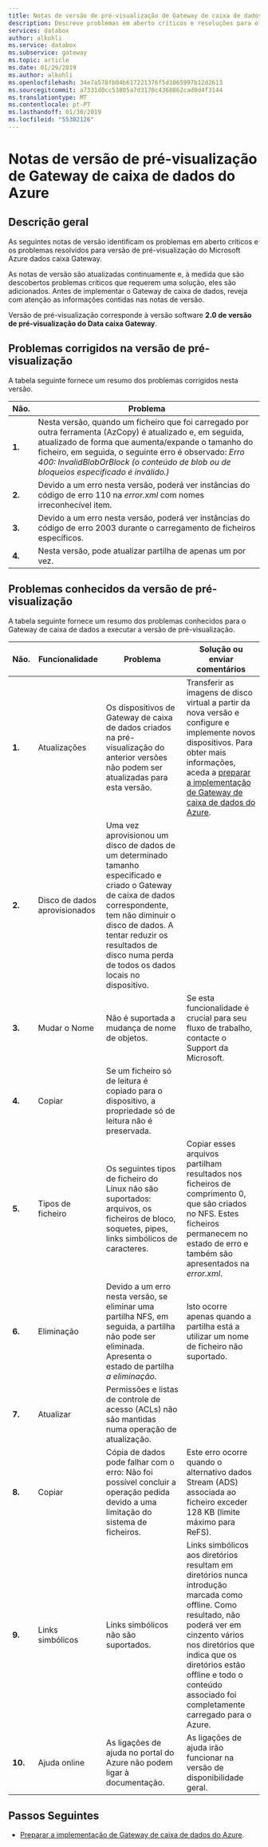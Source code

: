 ```yaml
---
title: Notas de versão de pré-visualização de Gateway de caixa de dados do Azure | Documentos da Microsoft
description: Descreve problemas em aberto críticos e resoluções para o Gateway de caixa de dados do Azure a executar a versão de pré-visualização.
services: databox
author: alkohli
ms.service: databox
ms.subservice: gateway
ms.topic: article
ms.date: 01/29/2019
ms.author: alkohli
ms.openlocfilehash: 34e7a578fb04b617221376f5d1065997b12d2613
ms.sourcegitcommit: a7331d0cc53805a7d3170c4368862cad0d4f3144
ms.translationtype: MT
ms.contentlocale: pt-PT
ms.lasthandoff: 01/30/2019
ms.locfileid: "55302126"
---
```

# <a name="azure-data-box-gateway-preview-release-notes"></a>Notas de versão de pré-visualização de Gateway de caixa de dados do Azure

## <a name="overview"></a>Descrição geral

As seguintes notas de versão identificam os problemas em aberto críticos e os problemas resolvidos para versão de pré-visualização do Microsoft Azure dados caixa Gateway.

As notas de versão são atualizadas continuamente e, à medida que são descobertos problemas críticos que requerem uma solução, eles são adicionados. Antes de implementar o Gateway de caixa de dados, reveja com atenção as informações contidas nas notas de versão.

Versão de pré-visualização corresponde à versão software **2.0 de versão de pré-visualização do Data caixa Gateway**.

## <a name="issues-fixed-in-preview-release"></a>Problemas corrigidos na versão de pré-visualização

A tabela seguinte fornece um resumo dos problemas corrigidos nesta versão.

| Não. | Problema |
| --- | --- |
| **1.** | Nesta versão, quando um ficheiro que foi carregado por outra ferramenta (AzCopy) é atualizado e, em seguida, atualizado de forma que aumenta/expande o tamanho do ficheiro, em seguida, o seguinte erro é observado: *Erro 400: InvalidBlobOrBlock (o conteúdo de blob ou de bloqueios especificado é inválido.)*|
| **2.** |Devido a um erro nesta versão, poderá ver instâncias do código de erro 110 na *error.xml* com nomes irreconhecível item. | 
| **3.** |Devido a um erro nesta versão, poderá ver instâncias do código de erro 2003 durante o carregamento de ficheiros específicos. | 
| **4.** |Nesta versão, pode atualizar partilha de apenas um por vez. | 


## <a name="known-issues-in-preview-release"></a>Problemas conhecidos da versão de pré-visualização

A tabela seguinte fornece um resumo dos problemas conhecidos para o Gateway de caixa de dados a executar a versão de pré-visualização.

| Não. | Funcionalidade | Problema | Solução ou enviar comentários |
| --- | --- | --- | --- |
| **1.** |Atualizações |Os dispositivos de Gateway de caixa de dados criados na pré-visualização do anterior versões não podem ser atualizadas para esta versão. |Transferir as imagens de disco virtual a partir da nova versão e configure e implemente novos dispositivos. Para obter mais informações, aceda a [preparar a implementação de Gateway de caixa de dados do Azure](data-box-gateway-deploy-prep.md). |
| **2.** |Disco de dados aprovisionados |Uma vez aprovisionou um disco de dados de um determinado tamanho especificado e criado o Gateway de caixa de dados correspondente, tem não diminuir o disco de dados. A tentar reduzir os resultados de disco numa perda de todos os dados locais no dispositivo. | |
| **3.** |Mudar o Nome |Não é suportada a mudança de nome de objetos. |Se esta funcionalidade é crucial para seu fluxo de trabalho, contacte o Support da Microsoft. |
| **4.** |Copiar| Se um ficheiro só de leitura é copiado para o dispositivo, a propriedade só de leitura não é preservada. | |
| **5.** |Tipos de ficheiro | Os seguintes tipos de ficheiro do Linux não são suportados: arquivos, os ficheiros de bloco, soquetes, pipes, links simbólicos de caracteres.  |Copiar esses arquivos partilham resultados nos ficheiros de comprimento 0, que são criados no NFS. Estes ficheiros permanecem no estado de erro e também são apresentados na *error.xml*. |
| **6.** |Eliminação | Devido a um erro nesta versão, se eliminar uma partilha NFS, em seguida, a partilha não pode ser eliminada. Apresenta o estado de partilha *a eliminação*.  |Isto ocorre apenas quando a partilha está a utilizar um nome de ficheiro não suportado. |
| **7.** |Atualizar | Permissões e listas de controle de acesso (ACLs) não são mantidas numa operação de atualização.  | |
| **8.** |Copiar | Cópia de dados pode falhar com o erro:  Não foi possível concluir a operação pedida devido a uma limitação do sistema de ficheiros.  |Este erro ocorre quando o alternativo dados Stream (ADS) associada ao ficheiro exceder 128 KB (limite máximo para ReFS).  |
| **9.** |Links simbólicos |Links simbólicos não são suportados.  |Links simbólicos aos diretórios resultam em diretórios nunca introdução marcada como offline. Como resultado, não poderá ver em cinzento vários nos diretórios que indica que os diretórios estão offline e todo o conteúdo associado foi completamente carregado para o Azure. |
| **10.** |Ajuda online |As ligações de ajuda no portal do Azure não podem ligar à documentação.|As ligações de ajuda irão funcionar na versão de disponibilidade geral. |



## <a name="next-steps"></a>Passos Seguintes

- [Preparar a implementação de Gateway de caixa de dados do Azure](data-box-gateway-deploy-prep.md).


